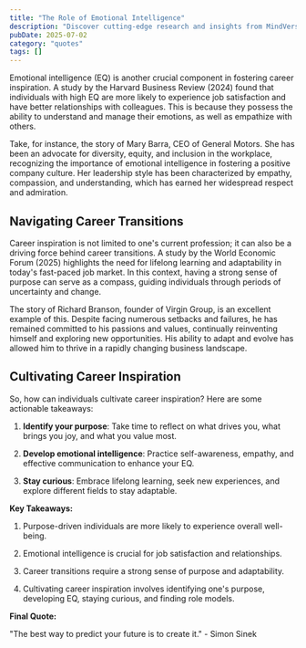 ```yaml
---
title: "The Role of Emotional Intelligence"
description: "Discover cutting-edge research and insights from MindVerse Daily in the quotes category"
pubDate: 2025-07-02
category: "quotes"
tags: []
---
```


Emotional intelligence (EQ) is another crucial component in fostering career inspiration. A study by the Harvard Business Review (2024) found that individuals with high EQ are more likely to experience job satisfaction and have better relationships with colleagues. This is because they possess the ability to understand and manage their emotions, as well as empathize with others.

Take, for instance, the story of Mary Barra, CEO of General Motors. She has been an advocate for diversity, equity, and inclusion in the workplace, recognizing the importance of emotional intelligence in fostering a positive company culture. Her leadership style has been characterized by empathy, compassion, and understanding, which has earned her widespread respect and admiration.

## Navigating Career Transitions

Career inspiration is not limited to one's current profession; it can also be a driving force behind career transitions. A study by the World Economic Forum (2025) highlights the need for lifelong learning and adaptability in today's fast-paced job market. In this context, having a strong sense of purpose can serve as a compass, guiding individuals through periods of uncertainty and change.

The story of Richard Branson, founder of Virgin Group, is an excellent example of this. Despite facing numerous setbacks and failures, he has remained committed to his passions and values, continually reinventing himself and exploring new opportunities. His ability to adapt and evolve has allowed him to thrive in a rapidly changing business landscape.

## Cultivating Career Inspiration

So, how can individuals cultivate career inspiration? Here are some actionable takeaways:

1. **Identify your purpose**: Take time to reflect on what drives you, what brings you joy, and what you value most.

2. **Develop emotional intelligence**: Practice self-awareness, empathy, and effective communication to enhance your EQ.

3. **Stay curious**: Embrace lifelong learning, seek new experiences, and explore different fields to stay adaptable.

**Key Takeaways:**

1. Purpose-driven individuals are more likely to experience overall well-being.

2. Emotional intelligence is crucial for job satisfaction and relationships.

3. Career transitions require a strong sense of purpose and adaptability.

4. Cultivating career inspiration involves identifying one's purpose, developing EQ, staying curious, and finding role models.

**Final Quote:**

"The best way to predict your future is to create it." - Simon Sinek